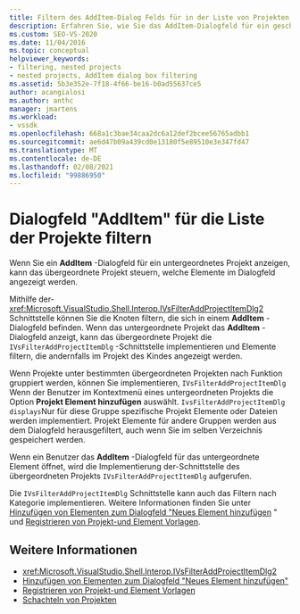 ```yaml
---
title: Filtern des AddItem-Dialog Felds für in der Liste von Projekten | Microsoft-Dokumentation
description: Erfahren Sie, wie Sie das AddItem-Dialogfeld für ein geschsted-Projekt in Visual Studio filtern, indem Sie die ivsfilteraddprojectitemdlg-Schnittstelle des übergeordneten Projekts implementieren.
ms.custom: SEO-VS-2020
ms.date: 11/04/2016
ms.topic: conceptual
helpviewer_keywords:
- filtering, nested projects
- nested projects, AddItem dialog box filtering
ms.assetid: 5b3e352e-7f18-4f66-be16-b0ad55637ce5
author: acangialosi
ms.author: anthc
manager: jmartens
ms.workload:
- vssdk
ms.openlocfilehash: 668a1c3bae34caa2dc6a12def2bcee56765adbb1
ms.sourcegitcommit: ae6d47b09a439cd0e13180f5e89510e3e347fd47
ms.translationtype: MT
ms.contentlocale: de-DE
ms.lasthandoff: 02/08/2021
ms.locfileid: "99886950"
---
```

# <a name="filter-the-additem-dialog-box-for-nested-projects"></a>Dialogfeld "AddItem" für die Liste der Projekte filtern
Wenn Sie ein **AddItem** -Dialogfeld für ein untergeordnetes Projekt anzeigen, kann das übergeordnete Projekt steuern, welche Elemente im Dialogfeld angezeigt werden.

 Mithilfe der- <xref:Microsoft.VisualStudio.Shell.Interop.IVsFilterAddProjectItemDlg2> Schnittstelle können Sie die Knoten filtern, die sich in einem **AddItem** -Dialogfeld befinden. Wenn das untergeordnete Projekt das **AddItem** -Dialogfeld anzeigt, kann das übergeordnete Projekt die `IVsFilterAddProjectItemDlg` -Schnittstelle implementieren und Elemente filtern, die andernfalls im Projekt des Kindes angezeigt werden.

 Wenn Projekte unter bestimmten übergeordneten Projekten nach Funktion gruppiert werden, können Sie implementieren, `IVsFilterAddProjectItemDlg` Wenn der Benutzer im Kontextmenü eines untergeordneten Projekts die Option **Projekt Element hinzufügen** auswählt. `IvsFilterAddProjectItemDlg displays`Nur für diese Gruppe spezifische Projekt Elemente oder Dateien werden implementiert. Projekt Elemente für andere Gruppen werden aus dem Dialogfeld herausgefiltert, auch wenn Sie im selben Verzeichnis gespeichert werden.

 Wenn ein Benutzer das **AddItem** -Dialogfeld für das untergeordnete Element öffnet, wird die Implementierung der-Schnittstelle des übergeordneten Projekts `IVsFilterAddProjectItemDlg` aufgerufen.

 Die `IVsFilterAddProjectItemDlg` Schnittstelle kann auch das Filtern nach Kategorie implementieren. Weitere Informationen finden Sie unter [Hinzufügen von Elementen zum Dialogfeld "Neues Element hinzufügen](../../extensibility/internals/adding-items-to-the-add-new-item-dialog-boxes.md) " und [Registrieren von Projekt-und Element Vorlagen](../../extensibility/internals/registering-project-and-item-templates.md).

## <a name="see-also"></a>Weitere Informationen
- <xref:Microsoft.VisualStudio.Shell.Interop.IVsFilterAddProjectItemDlg2>
- [Hinzufügen von Elementen zum Dialogfeld "Neues Element hinzufügen"](../../extensibility/internals/adding-items-to-the-add-new-item-dialog-boxes.md)
- [Registrieren von Projekt-und Element Vorlagen](../../extensibility/internals/registering-project-and-item-templates.md)
- [Schachteln von Projekten](../../extensibility/internals/nesting-projects.md)
